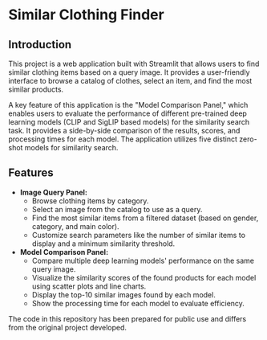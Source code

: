# Similar Clothing Finder

## Introduction

This project is a web application built with Streamlit that allows users to find similar clothing items based on a query image. It provides a user-friendly interface to browse a catalog of clothes, select an item, and find the most similar products.

A key feature of this application is the "Model Comparison Panel," which enables users to evaluate the performance of different pre-trained deep learning models (CLIP and SigLIP based models) for the similarity search task. It provides a side-by-side comparison of the results, scores, and processing times for each model.  The application utilizes five distinct zero-shot models for similarity search.



## Features

* **Image Query Panel:**
    * Browse clothing items by category.
    * Select an image from the catalog to use as a query.
    * Find the most similar items from a filtered dataset (based on gender, category, and main color).
    * Customize search parameters like the number of similar items to display and a minimum similarity threshold.
* **Model Comparison Panel:**
    * Compare multiple deep learning models' performance on the same query image.
    * Visualize the similarity scores of the found products for each model using scatter plots and line charts.
    * Display the top-10 similar images found by each model.
    * Show the processing time for each model to evaluate efficiency.
      
The code in this repository has been prepared for public use and differs from the original project developed. 

